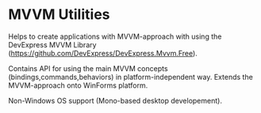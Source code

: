 # MVVM Utilities

Helps to create applications with MVVM-approach with using the DevExpress MVVM Library (https://github.com/DevExpress/DevExpress.Mvvm.Free).

Contains API for using the main MVVM concepts (bindings,commands,behaviors) in platform-independent way.
Extends the MVVM-approach onto WinForms platform. 

Non-Windows OS support (Mono-based desktop developement).
